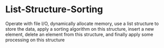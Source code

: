# List-Structure-Sorting
Operate with file I/O, dynamically allocate memory, use a list structure to store the data, apply a sorting algorithm on this structure, insert a new element, delete an element from this structure, and finally apply some processing on this structure

